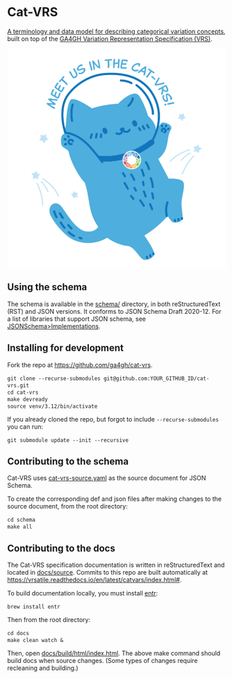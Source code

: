 # Cat-VRS

[A terminology and data model for describing categorical variation concepts](https://vrsatile.readthedocs.io/en/latest/catvars/index.html), built on top of the
[GA4GH Variation Representation Specification (VRS)](https://vrs.ga4gh.org).

![image](docs/source/images/cat-vrs-transparent-bg.png)

## Using the schema

The schema is available in the [schema/](./schema/) directory, in both reStructuredText
(RST) and JSON versions. It conforms to JSON Schema Draft 2020-12. For a list of
libraries that support JSON schema, see
[JSONSchema>Implementations](https://json-schema.org/tools).

## Installing for development

Fork the repo at <https://github.com/ga4gh/cat-vrs>.

    git clone --recurse-submodules git@github.com:YOUR_GITHUB_ID/cat-vrs.git
    cd cat-vrs
    make devready
    source venv/3.12/bin/activate

If you already cloned the repo, but forgot to include `--recurse-submodules` you can run:

    git submodule update --init --recursive

## Contributing to the schema

Cat-VRS uses [cat-vrs-source.yaml](./schema/cat-vrs/cat-vrs-source.yaml) as the source
document for JSON Schema.

To create the corresponding def and json files after making changes to the source
document, from the root directory:

    cd schema
    make all

## Contributing to the docs

The Cat-VRS specification documentation is written in reStructuredText and located in
[docs/source](docs/source/). Commits to this repo are built automatically at
<https://vrsatile.readthedocs.io/en/latest/catvars/index.html#>.

To build documentation locally, you must install [entr](https://eradman.com/entrproject/):

    brew install entr

Then from the root directory:

    cd docs
    make clean watch &

Then, open [docs/build/html/index.html](./docs/build/html/index.html). The above make
command should build docs when source changes. (Some types of changes require recleaning and building.)
